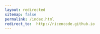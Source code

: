 ```yaml
---
layout: redirected
sitemap: false
permalink: /index.html
redirect_to:  http://ricencode.github.io
---
```




